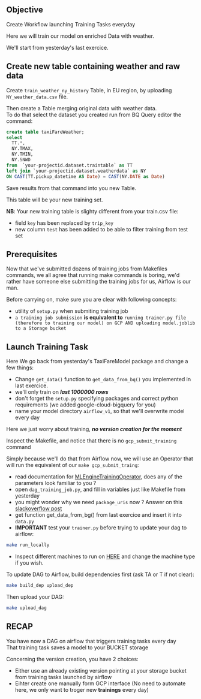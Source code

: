 ## Objective

Create Workflow launching Training Tasks everyday

Here we will train our model on enriched Data with weather.

We'll start from yesterday's last exercice. 

## Create new table containing weather and raw data

Create `train_weather_ny_history` Table, in EU region, by uploading `NY_weather_data.csv` file.

Then create a Table merging original data with weather data.  
To do that select the dataset you created run from BQ Query editor the command:
```sql
create table taxiFareWeather;
select
  TT.*,
  NY.TMAX,
  NY.TMIN,
  NY.SNWD
from  `your-projectid.dataset.traintable` as TT
left join `your-projectid.dataset.weatherdata` as NY
ON CAST(TT.pickup_datetime AS Date) = CAST(NY.DATE as Date)
``` 

Save results from that command into you new Table.

This table will be your new training set.  

**NB**: Your new training table is slighty different from your train.csv file:
- field `key` has been replaced by `trip_key`
- new column `test` has been added to be able to filter training from test set

## Prerequisites

Now that we've submitted dozens of training jobs from Makefiles commands, we all agree that running make commands is boring, we'd rather have someone else submitting the training jobs for us, Airflow is our man. 

Before carrying on, make sure you are clear with following concepts:  

- utility of `setup.py` when submiting training job
- `a training job submission` **is equivalent to** `running trainer.py file (therefore to training our model) on GCP AND uploading model.joblib to a Storage bucket`


## Launch Training Task

Here We go back from yesterday's TaxiFareModel package and change a few things:
- Change `get_data()` function to `get_data_from_bq()` you implemented in last exercice. 
- we'll only train on **_last 1000000 rows_**
- don't forget the `setup.py` specifying packages and correct python requirements (we added google-cloud-bigquery for you) 
- name your model directory `airflow_v1`, so that we'll overwrite model every day

Here we just worry about training, **_no version creation for the moment_**

Inspect the Makefile, and notice that there is no `gcp_submit_training` command

Simply because we'll do that from Airflow now, we will use an Operator that will run the equivalent of our `make gcp_submit_traing`:
- read documentation for [MLEngineTrainingOperator](https://airflow.apache.org/_api/airflow/contrib/operators/mlengine_operator/index.html#airflow.contrib.operators.mlengine_operator.MLEngineTrainingOperator), does any of the parameters look familiar to you ?  
- open `dag_training_job.py`, and fill in variables just like Makefile from yesterday
- you might wonder why we need `package_uris` now ? Answer on this [slackoverflow post](https://stackoverflow.com/questions/54401965/airflow-ml-engine-package-uri)
- get function get_data_from_bg() from last exercice and insert it into `data.py`
- **IMPORTANT** test your `trainer.py` before trying to update your dag to airflow:
```bash
make run_locally
``` 
- Inspect different machines to run on [HERE](https://cloud.google.com/ai-platform/training/docs/machine-types) and change the machine type if you wish.


To update DAG to Airflow, build dependencies first (ask TA or T if not clear):

```bash
make build_dep upload_dep
``` 
Then upload your DAG:

```bash
make upload_dag 
``` 

## RECAP

You have now a DAG on airflow that triggers training tasks every day  
That training task saves a model to your BUCKET storage  

Concerning the version creation, you have 2 choices:
- Either use an already existing version pointing at your storage bucket from training tasks launched by airflow
- Eihter create one manually form GCP interface (No need to automate here, we only want to troger new **trainings** every day)

